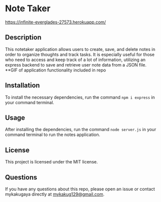 # Note Taker
https://infinite-everglades-27573.herokuapp.com/

## Description
This notetaker application allows users to create, save, and delete notes in order to organize thoughts and track tasks. It is especially useful for those who need to access and keep track of a lot of information, utilizing an express backend to save and retrieve user note data from a JSON file.
**GIF of application functionality included in repo

## Installation
To install the necessary dependencies, run the command `npm i express` in your command terminal.

## Usage
After installing the dependencies, run the command `node server.js` in your command terminal to run the notes application.

## License
This project is licensed under the MIT license.

## Questions
If you have any questions about this repo, please open an issue or contact mykakugaya directly at mykakug129@gmail.com.